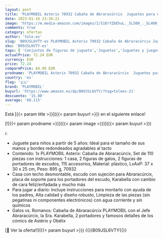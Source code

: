 ```yaml
---
layout: post
title: 'PLAYMOBIL Asterix 70932 Cabaña de Abraracúrcix  Juguetes para niños a Partir de 5 años'
date: 2023-01-16 23:34:21
image: 'https://m.media-amazon.com/images/I/51OrYZbEhuL._SL500_._SL400_.jpg'
comments: true
category: ofertas
author: 'tole.es'
slug: 'B09JSL6VTY-es PLAYMOBIL Asterix 70932 Cabaña de Abraracúrcix Juguetes...'
sku: 'B09JSL6VTY-es'
tags: [ 'Conjuntos de figuras de juguete','Juguetes','Juguetes y juegos','Muñecos y figuras','playmobil','🇪🇸', ]
actualPrice: 72.24 EUR
currency: EUR
price: 72.24
comparePrice: 84.99 EUR
prodname: 'PLAYMOBIL Asterix 70932 Cabaña de Abraracúrcix  Juguetes para niños a Partir de 5 años'
country: 'es'
flag: '🇪🇸'
brand: 'PLAYMOBIL'
buyurl: 'https://www.amazon.es/dp/B09JSL6VTY/?tag=tolees-21'
descuento: '15.00'
average: '68.115'
---
```


Está [{{< param title >}}]({{< param buyurl >}}) en el siguiente enlace!

[![{{< param prodname >}}]({{< param image >}})]({{< param buyurl >}})

ℹ️:

- Juguete para niños a partir de 5 años: Ideal para el tamaño de sus manos y bordes redondeados agradables al tacto
- Contenido: 1x PLAYMOBIL Asterix: Cabaña de Abraracúrcix, Set de 110 piezas con instrucciones: 1 casa, 2 figuras de galos, 2 figuras de portadores de escudos, 115 accesorios, Material: plástico, LxAxP: 37 x 30 x 25 cm, Peso: 895 g, 70932
- Casa con techo desmontable, escudo con sujeción para Abraracúrcix, placa de soporte para los portadores del escudo, Karabella con cambio de cara feliz/enfadada y mucho más
- Para jugar a diario: Incluye instrucciones para montarlo con ayuda de los padres, Alta calidad y diseño robusto, Limpieza de las piezas (sin pegatinas ni componentes electrónicos) con agua corriente y sin químicos
- Galos vs. Romanos: Cabaña de Abraracúrcix PLAYMOBIL con el Jefe Abraracúrcix, la Sra. Karabella, 2 portadores y famosos detalles de los cómics de Astérix y Obélix

[🛒 Ver la oferta!!]({{< param buyurl >}})
{{<world>}}B09JSL6VTY{{</world>}}
